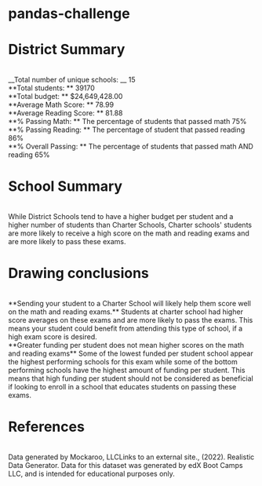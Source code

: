 # pandas-challenge
<h1>District Summary</h1>
<br/>
__Total number of unique schools: __
15
<br/>
**Total students: **
39170
<br/>
**Total budget: **
$24,649,428.00
<br/>
**Average Math Score: **
78.99
<br/>
**Average Reading Score: **
81.88
<br/>
**% Passing Math: **
The percentage of students that passed math
75%
<br/>
**% Passing Reading: **
The percentage of student that passed reading
86%
<br/>
**% Overall Passing: **
The percentage of students that passed math AND reading
65%
<br/>
<h1>School Summary</h1>
<br/>
While District Schools tend to have a higher budget per student and a higher number of students than Charter Schools, Charter schools' students are more likely to receive a high score on the math and reading exams and are more likely to pass these exams.
<br/>
<h1>Drawing conclusions</h1>
<br/>
**Sending your student to a Charter School will likely help them score well on the math and reading exams.**
Students at charter school had higher score averages on these exams and are more likely to pass the exams. This means your student could benefit from attending this type of school, if a high exam score is desired.
<br/>
**Greater funding per student does not mean higher scores on the math and reading exams**
Some of the lowest funded per student school appear the highest performing schools for this exam while some of the bottom performing schools have the highest amount of funding per student. This means that high funding per student should not be considered as beneficial if looking to enroll in a school that educates students on passing these exams.
<br/>


<h1>References</h1>
<br/>
Data generated by Mockaroo, LLCLinks to an external site., (2022). Realistic Data Generator. Data for this dataset was generated by edX Boot Camps LLC, and is intended for educational purposes only.
